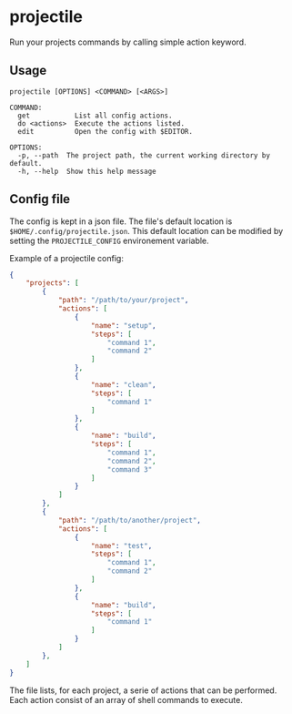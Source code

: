 # projectile

Run your projects commands by calling simple action keyword.

## Usage
```
projectile [OPTIONS] <COMMAND> [<ARGS>]

COMMAND:
  get           List all config actions.
  do <actions>  Execute the actions listed.
  edit          Open the config with $EDITOR.

OPTIONS:
  -p, --path  The project path, the current working directory by default.
  -h, --help  Show this help message
```

## Config file
The config is kept in a json file.
The file's default location is `$HOME/.config/projectile.json`.
This default location can be modified by setting the `PROJECTILE_CONFIG` environement variable.

Example of a projectile config:
```json
{
    "projects": [
        {
            "path": "/path/to/your/project",
            "actions": [
                {
                    "name": "setup",
                    "steps": [
                        "command 1",
                        "command 2"
                    ]
                },
                {
                    "name": "clean",
                    "steps": [
                        "command 1"
                    ]
                },
                {
                    "name": "build",
                    "steps": [
                        "command 1",
                        "command 2",
                        "command 3"
                    ]
                }
            ]
        },
        {
            "path": "/path/to/another/project",
            "actions": [
                {
                    "name": "test",
                    "steps": [
                        "command 1",
                        "command 2"
                    ]
                },
                {
                    "name": "build",
                    "steps": [
                        "command 1"
                    ]
                }
            ]
        },
    ]
}
```
The file lists, for each project, a serie of actions that can be performed.
Each action consist of an array of shell commands to execute.

